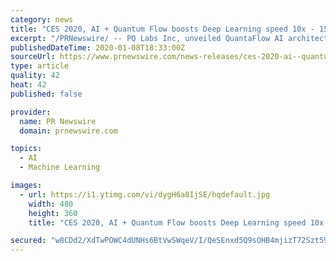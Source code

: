 ```yaml
---
category: news
title: "CES 2020, AI + Quantum Flow boosts Deep Learning speed 10x - 15x Faster - powered by pqlabs.ai"
excerpt: "/PRNewswire/ -- PQ Labs Inc, unveiled QuantaFlow AI architecture in CES 2020 (South Hall #25858). The new architecture includes a classical RISC-V processor,"
publishedDateTime: 2020-01-08T18:33:00Z
sourceUrl: https://www.prnewswire.com/news-releases/ces-2020-ai--quantum-flow-boosts-deep-learning-speed-10x---15x-faster---powered-by-pqlabsai-300983793.html
type: article
quality: 42
heat: 42
published: false

provider:
  name: PR Newswire
  domain: prnewswire.com

topics:
  - AI
  - Machine Learning

images:
  - url: https://i1.ytimg.com/vi/dygH6a8IjSE/hqdefault.jpg
    width: 480
    height: 360
    title: "CES 2020, AI + Quantum Flow boosts Deep Learning speed 10x - 15x Faster - powered by pqlabs.ai"

secured: "w8CDd2/XdTwPOWC4dUNHs6BtVwSWqeV/I/QeSEnxd5Q9sOHB4mjizT72Szt59njcSOJuurJSHHaUb7aNN1a6bpMwa95kFHk003UElcxa675N9oV41HFYzApcAQEE/RUBTtPFyqKAZsdTjfngh3FdIWtEAU+TtwrFvJizye/4ZduQi+os5F+SVOHAKB8bqreoHUhwN0F8zS9TH1qYy2A22xPE8TgdBXcpQh7HI1pgOxsU8baC17oRoGUzER1aSg6v8zXbLX+Hsot4ArbNiXCxWE9czp9t22WiVQwuMbdDEZ8=;wp1qb6hDJCDSGVfSixj2hQ=="
---
```



